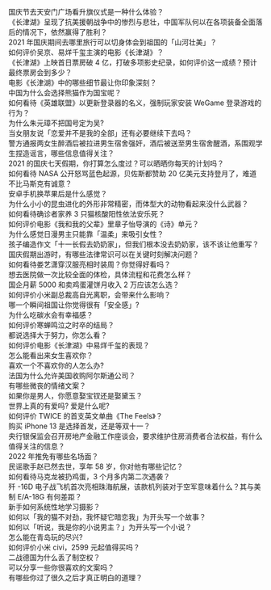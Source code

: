国庆节去天安门广场看升旗仪式是一种什么体验？  
《长津湖》呈现了抗美援朝战争中的惨烈与悲壮，中国军队何以在各项装备全面落后的情况下，依然赢得了胜利？  
2021 年国庆期间去哪里旅行可以切身体会到祖国的「山河壮美」？  
如何评价吴京、易烊千玺主演的电影《长津湖》？  
《长津湖》上映首日票房破 4 亿，打破多项影史纪录，如何评价这一成绩？预计最终票房会到多少？  
电影《长津湖》中的哪些细节最让你印象深刻？  
中国为什么会选择熊猫作为国宝呢？  
如何看待《英雄联盟》以更新登录器的名义，强制玩家安装 WeGame 登录游戏的行为？  
为什么朱元璋不把国号定为吴?  
当女朋友说「恋爱并不是我的全部」还有必要继续下去吗？  
警方通报两女生醉酒后被拉进男生宿舍强奸，酒后被送至男生宿舍醒酒，系围观学生捏造谣言，哪些信息值得关注？  
2021 的国庆七天假期，你打算怎么度过？可以晒晒你每天的计划吗？  
如何看待 NASA 公开怒骂蓝色起源，贝佐斯都赞助 20 亿美元支持登月了，难道不比马斯克有诚意？  
安卓手机换苹果后是什么感觉？  
为什么小小的昆虫进化的外形非常精密，而体型大的动物看起来没什么武器？  
如何看待确诊者家养 3 只猫核酸阳性依法安乐死？  
如何评价电影《我和我的父辈》里章子怡导演的《诗》单元？  
为什么感觉日漫男主只能靠「温柔」来吸引女性？  
孩子编造作文「十一长假去奶奶家」，但我们根本没去奶奶家，该不该让他重写？  
国庆假期出游时，有哪些法律常识可以在关键时刻解决问题？  
如何看待娄艺潇穿汉服亮相时装周？你觉得好看吗？  
想去医院做一次比较全面的体检，具体流程和花费怎么样？  
国企月薪  5000 和卖鸡蛋灌饼月收入 2 万应该怎么选？  
如何评价小米副总裁高自光离职，会带来什么影响？  
哪一个瞬间祖国让你觉得很有「安全感」?  
为什么吃碳水会有幸福感？  
如何评价寒蝉鸣泣之时卒的结局？  
都说选择大于努力，你怎么看？  
如何评价电影《长津湖》中易烊千玺的表现？  
怎么能看出来女生喜欢你？  
喜欢一个不喜欢你的人怎么办?  
法国为什么允许美国收购阿尔斯通公司？  
有哪些微丧的情绪文案？  
如果你是男人，你愿意娶宝钗还是娶黛玉？  
世界上真的有爱吗? 爱是什么呢?  
如何评价 TWICE 的首支英文单曲《The Feels》？  
购买 iPhone 13 是选择首发，还是等双十一？  
央行银保监会召开房地产金融工作座谈会，要求维护住房消费者合法权益，有什么值得关注的信息？  
2022 年推免有哪些名场面？  
民谣歌手赵已然去世，享年 58 岁，你对他有哪些记忆？  
如何看待马克龙被扔鸡蛋，3 个月多内第二次遇袭？  
歼 -16D 电子战飞机首次亮相珠海航展，该款机列装对于空军意味着什么？其与美制 E/A-18G 有何差距？  
新手如何系统性地学习摄影？  
如何以「我的猫不对劲，我怀疑它暗恋我」为开头写一个故事？  
如何以「听说，我是你的小说男主？」为开头写一个小说？  
怎么能在青岛玩的尽兴?  
如何评价小米 civi，2599 元起值得买吗？  
二战德国为什么丢了制空权？  
可以分享一些你很喜欢的文案吗？  
有哪些你过了很久之后才真正明白的道理？  
